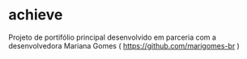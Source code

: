 # achieve
 Projeto de portifólio principal desenvolvido em parceria com a desenvolvedora Mariana Gomes ( https://github.com/marigomes-br )
